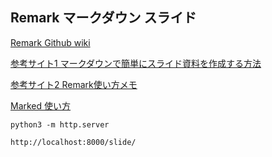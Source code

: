 ## Remark マークダウン スライド


[Remark Github wiki](https://github.com/gnab/remark/wiki)

[参考サイト1 マークダウンで簡単にスライド資料を作成する方法](https://qiita.com/natsumo/items/717e40de2c43824624b6)

[参考サイト2 Remark使い方メモ](https://qiita.com/opengl-8080/items/d44aec7c6c643996916b)

[Marked 使い方](https://qiita.com/amay077/items/704d48130e5cf17e8654)

```
python3 -m http.server

http://localhost:8000/slide/

```

